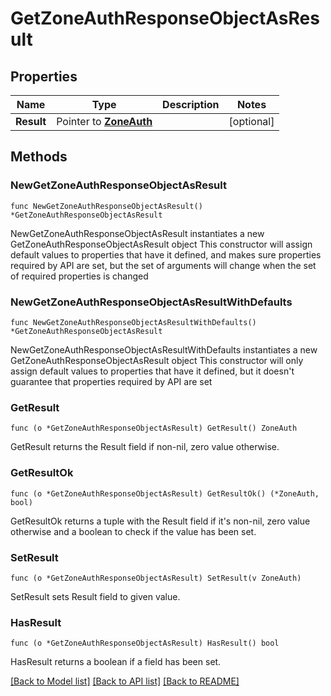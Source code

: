 # GetZoneAuthResponseObjectAsResult

## Properties

Name | Type | Description | Notes
------------ | ------------- | ------------- | -------------
**Result** | Pointer to [**ZoneAuth**](ZoneAuth.md) |  | [optional] 

## Methods

### NewGetZoneAuthResponseObjectAsResult

`func NewGetZoneAuthResponseObjectAsResult() *GetZoneAuthResponseObjectAsResult`

NewGetZoneAuthResponseObjectAsResult instantiates a new GetZoneAuthResponseObjectAsResult object
This constructor will assign default values to properties that have it defined,
and makes sure properties required by API are set, but the set of arguments
will change when the set of required properties is changed

### NewGetZoneAuthResponseObjectAsResultWithDefaults

`func NewGetZoneAuthResponseObjectAsResultWithDefaults() *GetZoneAuthResponseObjectAsResult`

NewGetZoneAuthResponseObjectAsResultWithDefaults instantiates a new GetZoneAuthResponseObjectAsResult object
This constructor will only assign default values to properties that have it defined,
but it doesn't guarantee that properties required by API are set

### GetResult

`func (o *GetZoneAuthResponseObjectAsResult) GetResult() ZoneAuth`

GetResult returns the Result field if non-nil, zero value otherwise.

### GetResultOk

`func (o *GetZoneAuthResponseObjectAsResult) GetResultOk() (*ZoneAuth, bool)`

GetResultOk returns a tuple with the Result field if it's non-nil, zero value otherwise
and a boolean to check if the value has been set.

### SetResult

`func (o *GetZoneAuthResponseObjectAsResult) SetResult(v ZoneAuth)`

SetResult sets Result field to given value.

### HasResult

`func (o *GetZoneAuthResponseObjectAsResult) HasResult() bool`

HasResult returns a boolean if a field has been set.


[[Back to Model list]](../README.md#documentation-for-models) [[Back to API list]](../README.md#documentation-for-api-endpoints) [[Back to README]](../README.md)


